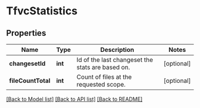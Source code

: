 # TfvcStatistics

## Properties
Name | Type | Description | Notes
------------ | ------------- | ------------- | -------------
**changesetId** | **int** | Id of the last changeset the stats are based on. | [optional] 
**fileCountTotal** | **int** | Count of files at the requested scope. | [optional] 

[[Back to Model list]](../README.md#documentation-for-models) [[Back to API list]](../README.md#documentation-for-api-endpoints) [[Back to README]](../README.md)


